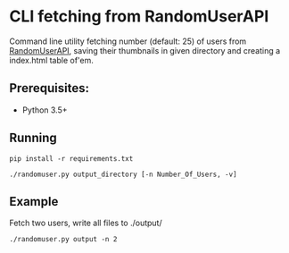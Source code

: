 # CLI fetching from RandomUserAPI
  Command line utility fetching number (default: 25) of users from [RandomUserAPI](https://randomuser.me), saving their thumbnails in given directory and creating a index.html table of'em.

## Prerequisites:
* Python 3.5+

## Running
```
pip install -r requirements.txt
```
```
./randomuser.py output_directory [-n Number_Of_Users, -v]
```
## Example
Fetch two users, write all files to ./output/
```
./randomuser.py output -n 2
```

